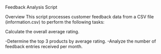 Feedback Analysis Script

Overview
This script processes customer feedback data from a CSV file (information.csv) to perform the following tasks:

Calculate the overall average rating.

-Determine the top 3 products by average rating.
-Analyze the number of feedback entries received per month.